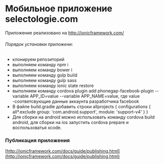 # Мобильное приложение selectologie.com #

Приложение реализовано на http://ionicframework.com/

###### Порядок установки приложени:
* клонируем репозиторий
* выполняем команду npm i
* выполняем команду bower i
* выполняем команду gulp build
* выполняем команду gulp sass
* выполняем команду ionic state restore
* выполняем команду cordova plugin add phonegap-facebook-plugin --variable APP_ID=value --variable APP_NAME=value, где value  -соответсвующие данные аккаунта разработчика facebook
* В файле build.gradle добавить строки 
allprojects {
    configurations {
        all*.exclude group: 'com.android.support', module: 'support-v4'
    }
}
* Для сборки на android можно использовать команду cordova build android, для сборки на ios запустить cordova prepare и воспользоватья xcode.

### Публикация приложения ###

[http://ionicframework.com/docs/guide/publishing.html](http://ionicframework.com/docs/guide/publishing.html)